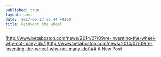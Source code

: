 ```yaml
---
published: true
layout: post
date: '2017-05-17 05:44 +0200'
title: Reinvent the wheel
---
```

[http://www.betaboston.com/news/2014/07/09/re-inventing-the-wheel-why-not-many-do/](http://www.betaboston.com/news/2014/07/09/re-inventing-the-wheel-why-not-many-do/)## A New Post


